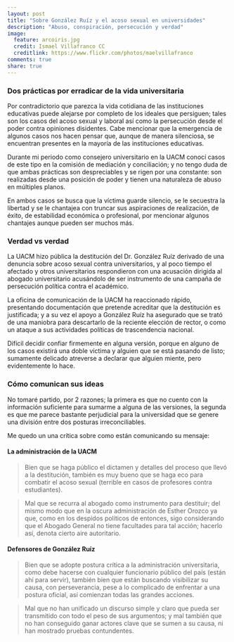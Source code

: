 ```yaml
---
layout: post
title: "Sobre González Ruíz y el acoso sexual en universidades"
description: "Abuso, conspiración, persecución y verdad"
image:
  feature: arcoiris.jpg
  credit: Ismael Villafranco CC
  creditlink: https://www.flickr.com/photos/maelvillafranco
comments: true 
share: true
---
```


### Dos prácticas por erradicar de la vida universitaria

Por contradictorio que parezca la vida cotidiana de las instituciones educativas puede alejarse por completo de los ideales que persiguen; tales son los casos del acoso sexual y laboral así como la persecución desde el poder contra opiniones disidentes. Cabe mencionar que la emergencia de algunos casos nos hacen pensar que, aunque de manera silenciosa, se encuentran presentes en la mayoría de las instituciones educativas.

Durante mi periodo como consejero universitario en la UACM conocí casos de este tipo en la comisión de mediación y conciliación; y no tengo duda de que ambas prácticas son despreciables y se rigen por una constante: son realizadas desde una posición de poder y tienen una naturaleza de abuso en múltiples planos.

En ambos casos se busca que la víctima guarde silencio, se le secuestra la libertad y se le chantajea con truncar sus aspiraciones de realización, de éxito, de estabilidad económica o profesional, por mencionar algunos chantajes aunque pueden ser muchos más.


### Verdad vs verdad

La UACM hizo pública la destitución del Dr. González Ruíz derivado de una denuncia sobre acoso sexual contra universitarios, y al poco tiempo el afectado y otros universitarios respondieron con una acusación dirigida al abogado universitario acusándolo de ser instrumento de una campaña de persecución política contra el académico.

La oficina de comunicación de la UACM ha reaccionado rápido, presentando documentación que pretende acreditar que la destitución es justificada; y a su vez el apoyo a González Ruíz ha asegurado que se trató de una maniobra para descartarlo de la reciente elección de rector, o como un ataque a sus actividades políticas de trascendencia nacional.

Difícil decidir confiar firmemente en alguna versión, porque en alguno de los casos existirá una doble víctima y alguien que se está pasando de listo; sumamente delicado atreverse a declarar que alguien miente, pero evidentemente lo hace.

### Cómo comunican sus ideas

No tomaré partido, por 2 razones; la primera es que no cuento con la información suficiente para sumarme a alguna de las versiones, la segunda es que me parece bastante perjudicial para la universidad que se genere una división entre dos posturas irreconciliables.

Me quedo un una crítica sobre como están comunicando su mensaje:

#### La administración de la UACM

> Bien que se haga público el dictamen y detalles del proceso que llevó a la destitución, también es muy bueno que se haga eco para combatir el acoso sexual (terrible en casos de profesores contra estudiantes).

> Mal que se recurra al abogado como instrumento para destituir; del mismo modo que en la oscura administración de Esther Orozco ya que, como en los despidos políticos de entonces, sigo considerando que el Abogado General no tiene facultades para tal acción; hacerlo así, denota cierto aire autoritario.

#### Defensores de González Ruíz

> Bien que se adopte postura crítica a la administración universitaria, como debe hacerse con cualquier funcionario público del país (están ahí para servir), también bien que están buscando visibilizar su causa, con perseverancia, pese a lo complicado de enfrentar a una postura oficial, así comienzan todas las grandes acciones.

> Mal que no han unificado un discurso simple y claro que pueda ser transmitido con todo el peso de sus argumentos; y mal también que no han conseguido ganar actores clave que se sumen a su causa, ni han mostrado pruebas contundentes.
